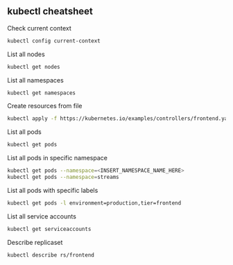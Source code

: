 ##   kubectl cheatsheet

Check current context
```bash
kubectl config current-context
```
List all nodes
```bash
kubectl get nodes
```
List all namespaces
```bash
kubectl get namespaces
```
Create resources from file 
```bash
kubectl apply -f https://kubernetes.io/examples/controllers/frontend.yaml
```
List all pods
```bash
kubectl get pods
```
List all pods in specific namespace
```bash
kubectl get pods --namespace=<INSERT_NAMESPACE_NAME_HERE>
kubectl get pods --namespace=streams
```
List all pods with specific labels
```bash
kubectl get pods -l environment=production,tier=frontend
```
List all service accounts
```bash
kubectl get serviceaccounts
```
Describe replicaset
```bash
kubectl describe rs/frontend
```